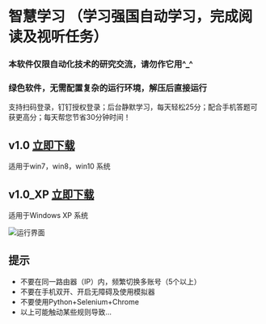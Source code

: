 # 智慧学习 （学习强国自动学习，完成阅读及视听任务）
### 本软件仅限自动化技术的研究交流，请勿作它用^_^
### 绿色软件，无需配置复杂的运行环境，解压后直接运行

支持扫码登录，钉钉授权登录；后台静默学习，每天轻松25分；配合手机答题可获更高分；每天帮您节省30分钟时间！

## v1.0  [立即下载](https://cdn.jsdelivr.net/gh/aiyotu/zhihui/智慧学习v1.0.zip)
适用于win7，win8，win10 系统

## v1.0_XP  [立即下载](https://cdn.jsdelivr.net/gh/aiyotu/zhihui/智慧学习v1.0_XP版.zip)
适用于Windows XP 系统

![运行界面](http://aiyotu.xyz/docs/ui.gif)

## 提示
+ 不要在同一路由器（IP）内，频繁切换多账号（5个以上）
+ 不要在手机双开、开启无障碍及使用模拟器
+ 不要使用Python+Selenium+Chrome
+ 以上可能触动某些规则导致...
